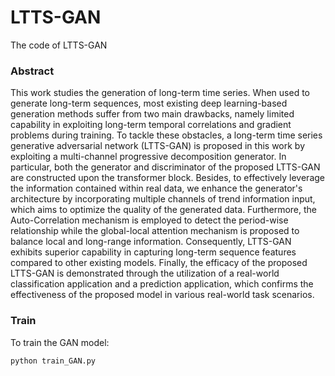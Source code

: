 # LTTS-GAN
The code of LTTS-GAN

### Abstract 
This work studies the generation of long-term time series. When used to generate long-term sequences, most existing deep learning-based generation methods suffer from
two main drawbacks, namely limited capability in exploiting long-term temporal
correlations and gradient problems during training. To tackle these obstacles, a long-term time series generative adversarial network (LTTS-GAN) is proposed in this work
by exploiting a multi-channel progressive decomposition generator. In particular, both
the generator and discriminator of the proposed LTTS-GAN are constructed upon the
transformer block. Besides, to effectively leverage the information contained within real
data, we enhance the generator's architecture by incorporating multiple channels of
trend information input, which aims to optimize the quality of the generated data.
Furthermore, the Auto-Correlation mechanism is employed to detect the period-wise
relationship while the global-local attention mechanism is proposed to balance local
and long-range information. Consequently, LTTS-GAN exhibits superior capability in
capturing long-term sequence features compared to other existing models. Finally, the
efficacy of the proposed LTTS-GAN is demonstrated through the utilization of a real-world classification application and a prediction application, which confirms the
effectiveness of the proposed model in various real-world task scenarios.

### Train
To train the GAN model:
```python
python train_GAN.py
```